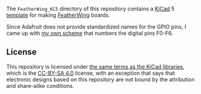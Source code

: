 The `FeatherWing_KC5` directory of this repository contains a
[KiCad][1] 5 [template][4] for making [FeatherWing][2] boards.

Since Adafruit does not provide standardized names for the GPIO pins,
I came up with [my own scheme][3] that numbers the digital pins F0-F6.

## License

This repository is licensed under [the same terms as the KiCad
libraries][9], which is the [CC-BY-SA 4.0][10] license, with an
exception that says that electronic designs based on this repository
are not bound by the attribution and share-alike conditions.

[1]: http://kicad-pcb.org/
[2]: https://learn.adafruit.com/adafruit-feather/feather-specification
[3]: https://funwithsoftware.org/posts/2018-08-31-feather-ascii-art-pinout.html
[4]: http://docs.kicad-pcb.org/5.1.2/en/kicad/kicad.html#project_templates
[9]: https://forum.kicad.info/t/kicad-library-licensing/7856
[10]: https://creativecommons.org/licenses/by-sa/4.0/legalcode
